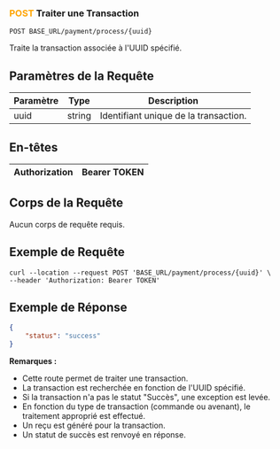 ### <span style="color:orange">POST</span> Traiter une Transaction

```plaintext
POST BASE_URL/payment/process/{uuid}
```

Traite la transaction associée à l'UUID spécifié.

## Paramètres de la Requête

| Paramètre | Type   | Description                   |
| --------- | ------ | ----------------------------- |
| uuid      | string | Identifiant unique de la transaction. |

## En-têtes

| Authorization | Bearer TOKEN |
| ------------- | ----------- |

## Corps de la Requête

Aucun corps de requête requis.

## Exemple de Requête

```curl
curl --location --request POST 'BASE_URL/payment/process/{uuid}' \
--header 'Authorization: Bearer TOKEN'
```

## Exemple de Réponse

```json
{
    "status": "success"
}
```

**Remarques :**

- Cette route permet de traiter une transaction.
- La transaction est recherchée en fonction de l'UUID spécifié.
- Si la transaction n'a pas le statut "Succès", une exception est levée.
- En fonction du type de transaction (commande ou avenant), le traitement approprié est effectué.
- Un reçu est généré pour la transaction.
- Un statut de succès est renvoyé en réponse.